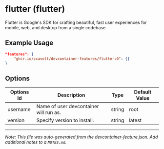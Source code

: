 
# flutter (flutter)

Flutter is Google's SDK for crafting beautiful, fast user experiences for mobile, web, and desktop from a single codebase.

## Example Usage

```json
"features": {
    "ghcr.io/ccavolt/devcontainer-features/flutter:0": {}
}
```

## Options

| Options Id | Description | Type | Default Value |
|-----|-----|-----|-----|
| username | Name of user devcontainer will run as. | string | root |
| version | Specify version to install. | string | latest |



---

_Note: This file was auto-generated from the [devcontainer-feature.json](https://github.com/ccavolt/devcontainer-features/blob/main/src/flutter/devcontainer-feature.json).  Add additional notes to a `NOTES.md`._
